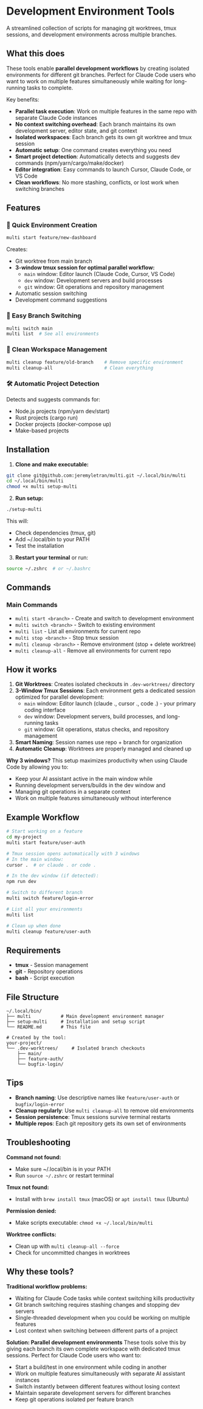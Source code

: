 # Development Environment Tools

A streamlined collection of scripts for managing git worktrees, tmux sessions, and development environments across multiple branches.

## What this does

These tools enable **parallel development workflows** by creating isolated environments for different git branches. Perfect for Claude Code users who want to work on multiple features simultaneously while waiting for long-running tasks to complete.

Key benefits:

- **Parallel task execution**: Work on multiple features in the same repo with separate Claude Code instances
- **No context switching overhead**: Each branch maintains its own development server, editor state, and git context
- **Isolated workspaces**: Each branch gets its own git worktree and tmux session
- **Automatic setup**: One command creates everything you need
- **Smart project detection**: Automatically detects and suggests dev commands (npm/yarn/cargo/make/docker)
- **Editor integration**: Easy commands to launch Cursor, Claude Code, or VS Code
- **Clean workflows**: No more stashing, conflicts, or lost work when switching branches

## Features

### 🚀 Quick Environment Creation

```bash
multi start feature/new-dashboard
```

Creates:

- Git worktree from main branch
- **3-window tmux session for optimal parallel workflow:**
  - `main` window: Editor launch (Claude Code, Cursor, VS Code)
  - `dev` window: Development servers and build processes
  - `git` window: Git operations and repository management
- Automatic session switching
- Development command suggestions

### 🔄 Easy Branch Switching

```bash
multi switch main
multi list  # See all environments
```

### 🧹 Clean Workspace Management

```bash
multi cleanup feature/old-branch    # Remove specific environment
multi cleanup-all                   # Clean everything
```

### 🛠 Automatic Project Detection

Detects and suggests commands for:

- Node.js projects (npm/yarn dev/start)
- Rust projects (cargo run)
- Docker projects (docker-compose up)
- Make-based projects

## Installation

1. **Clone and make executable:**

```bash
git clone git@github.com:jeremyletran/multi.git ~/.local/bin/multi
cd ~/.local/bin/multi
chmod +x multi setup-multi
```

2. **Run setup:**

```bash
./setup-multi
```

This will:

- Check dependencies (tmux, git)
- Add ~/.local/bin to your PATH
- Test the installation

3. **Restart your terminal** or run:

```bash
source ~/.zshrc  # or ~/.bashrc
```

## Commands

### Main Commands

- `multi start <branch>` - Create and switch to development environment
- `multi switch <branch>` - Switch to existing environment
- `multi list` - List all environments for current repo
- `multi stop <branch>` - Stop tmux session
- `multi cleanup <branch>` - Remove environment (stop + delete worktree)
- `multi cleanup-all` - Remove all environments for current repo

## How it works

1. **Git Worktrees**: Creates isolated checkouts in `.dev-worktrees/` directory
2. **3-Window Tmux Sessions**: Each environment gets a dedicated session optimized for parallel development:
   - `main` window: Editor launch (claude ., cursor ., code .) - your primary coding interface
   - `dev` window: Development servers, build processes, and long-running tasks
   - `git` window: Git operations, status checks, and repository management
3. **Smart Naming**: Session names use repo + branch for organization
4. **Automatic Cleanup**: Worktrees are properly managed and cleaned up

**Why 3 windows?** This setup maximizes productivity when using Claude Code by allowing you to:

- Keep your AI assistant active in the main window while
- Running development servers/builds in the dev window and
- Managing git operations in a separate context
- Work on multiple features simultaneously without interference

## Example Workflow

```bash
# Start working on a feature
cd my-project
multi start feature/user-auth

# Tmux session opens automatically with 3 windows
# In the main window:
cursor .  # or claude . or code .

# In the dev window (if detected):
npm run dev

# Switch to different branch
multi switch feature/login-error

# List all your environments
multi list

# Clean up when done
multi cleanup feature/user-auth
```

## Requirements

- **tmux** - Session management
- **git** - Repository operations
- **bash** - Script execution

## File Structure

```
~/.local/bin/
├── multi           # Main development environment manager
├── setup-multi     # Installation and setup script
└── README.md       # This file

# Created by the tool:
your-project/
└── .dev-worktrees/     # Isolated branch checkouts
    ├── main/
    ├── feature-auth/
    └── bugfix-login/
```

## Tips

- **Branch naming**: Use descriptive names like `feature/user-auth` or `bugfix/login-error`
- **Cleanup regularly**: Use `multi cleanup-all` to remove old environments
- **Session persistence**: Tmux sessions survive terminal restarts
- **Multiple repos**: Each git repository gets its own set of environments

## Troubleshooting

**Command not found:**

- Make sure ~/.local/bin is in your PATH
- Run `source ~/.zshrc` or restart terminal

**Tmux not found:**

- Install with `brew install tmux` (macOS) or `apt install tmux` (Ubuntu)

**Permission denied:**

- Make scripts executable: `chmod +x ~/.local/bin/multi`

**Worktree conflicts:**

- Clean up with `multi cleanup-all --force`
- Check for uncommitted changes in worktrees

## Why these tools?

**Traditional workflow problems:**

- Waiting for Claude Code tasks while context switching kills productivity
- Git branch switching requires stashing changes and stopping dev servers
- Single-threaded development when you could be working on multiple features
- Lost context when switching between different parts of a project

**Solution: Parallel development environments**
These tools solve this by giving each branch its own complete workspace with dedicated tmux sessions. Perfect for Claude Code users who want to:

- Start a build/test in one environment while coding in another
- Work on multiple features simultaneously with separate AI assistant instances
- Switch instantly between different features without losing context
- Maintain separate development servers for different branches
- Keep git operations isolated per feature branch
